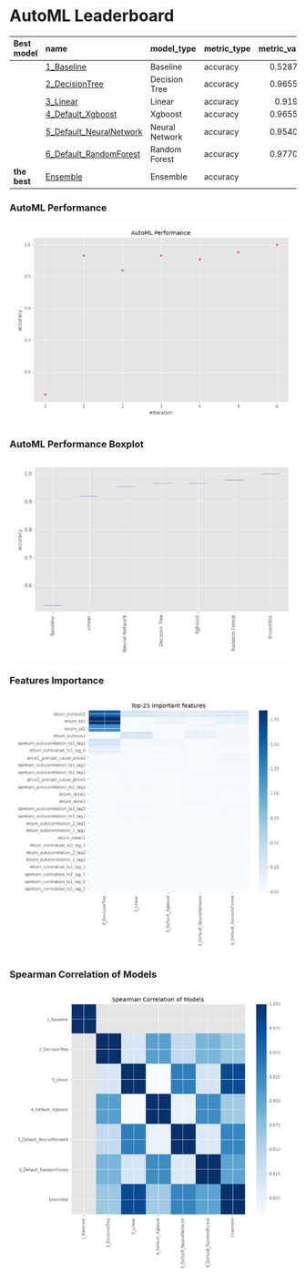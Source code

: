 # AutoML Leaderboard

| Best model   | name                                                         | model_type     | metric_type   |   metric_value |   train_time |
|:-------------|:-------------------------------------------------------------|:---------------|:--------------|---------------:|-------------:|
|              | [1_Baseline](1_Baseline/README.md)                           | Baseline       | accuracy      |       0.528736 |         1.43 |
|              | [2_DecisionTree](2_DecisionTree/README.md)                   | Decision Tree  | accuracy      |       0.965517 |         5.59 |
|              | [3_Linear](3_Linear/README.md)                               | Linear         | accuracy      |       0.91954  |         4.49 |
|              | [4_Default_Xgboost](4_Default_Xgboost/README.md)             | Xgboost        | accuracy      |       0.965517 |         4.84 |
|              | [5_Default_NeuralNetwork](5_Default_NeuralNetwork/README.md) | Neural Network | accuracy      |       0.954023 |         2.95 |
|              | [6_Default_RandomForest](6_Default_RandomForest/README.md)   | Random Forest  | accuracy      |       0.977011 |         7.93 |
| **the best** | [Ensemble](Ensemble/README.md)                               | Ensemble       | accuracy      |       1        |         0.36 |

### AutoML Performance
![AutoML Performance](ldb_performance.png)

### AutoML Performance Boxplot
![AutoML Performance Boxplot](ldb_performance_boxplot.png)

### Features Importance
![features importance across models](features_heatmap.png)



### Spearman Correlation of Models
![models spearman correlation](correlation_heatmap.png)

